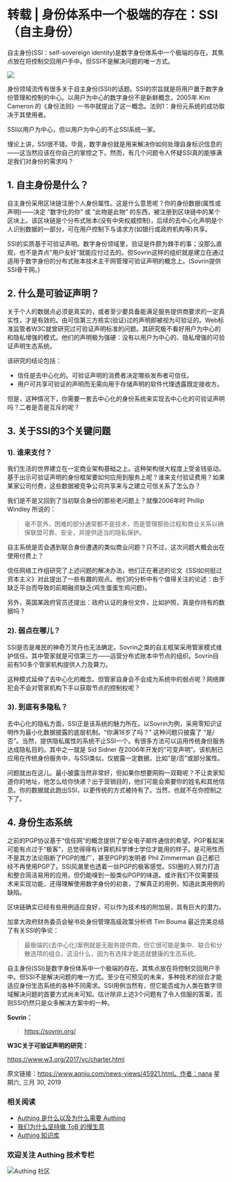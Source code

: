 # 转载 | 身份体系中一个极端的存在：SSI（自主身份）


自主身份(SSI：self-sovereign identity)是数字身份体系中一个极端的存在。其焦点放在将控制交回用户手中。但SSI不是解决问题的唯一方式。

![](https://cdn.authing.cn/blog/20190908073400.png)

身份领域流传有很多关于自主身份(SSI)的话题。SSI的宗旨就是将用户置于数字身份管理和控制的中心。以用户为中心的数字身份不是新鲜概念，2005年 Kim Cameron 的《身份法则》一书中就提出了这一概念。法则1：身份元系统的成功取决于其使用者。

SSI以用户为中心，但以用户为中心的不止SSI系统一家。

理论上讲，SSI很不错。毕竟，数字身份就是用来解决你如何处理自身标识信息的——这当然应该在你自己的掌控之下。然而，有几个问题令人怀疑SSI真的能够满足我们对身份的需求吗？

## 1. 自主身份是什么？

自主身份采用区块链注册个人身份属性。这是什么意思呢？你的身份数据(属性或声明)——决定 “数字化的你” 或 “此物是此物” 的东西，被注册到区块链中的某个区块上。该区块链是个分布式账本(没有中央权威控制)，后续的去中心化声明是个人识别数据的一部分，可在用户控制下与请求方(如银行或政府机构等)共享。

SSI的实质基于可验证声明。数字身份领域里，验证是件颇为棘手的事；没那么直观，也不是弄点“用户友好”就能应付过去的。但Sovrin这样的组织就是建立在通过适用于数字身份的分布式账本技术主干网管理可验证声明的概念上。(Sovrin提供SSI骨干网。)

## 2. 什么是可验证声明？

关于个人的数据点必须是真实的，或者至少要具备能满足服务提供商要求的一定真实性，才是有效的。由可信第三方核实(验证)过的声明即被视为可验证的。Web标准监管者W3C就曾研究过可验证声明标准的问题。其研究极不看好用户为中心的和隐私增强的模式。他们的声明极为强硬：没有以用户为中心的、隐私增强的可验证声明生态系统。

该研究的结论包括：

- 信任是去中心化的。可验证声明的消费者决定哪些发布者可信任。
- 用户可共享可验证的声明而无需向用于存储声明的软件代理透露既定接收方。

但是，这种情况下，你需要一套去中心化的身份系统来实现去中心化的可验证声明吗？二者是否是互斥的呢？

## 3. 关于SSI的3个关键问题

### **1). 谁来支付？**

我们生活的世界建立在一定商业架构基础之上。这种架构很大程度上受金钱驱动。基于出示可验证声明的身份框架要如何应用到服务上呢？谁来支付验证费用？如果某家公司付费，这些数据被竞争公司共享来与之建立可信关系了怎么办？

我们是不是又回到了当初联合身份的那些老问题上？就像2006年时 Phillip Windley 所说的：

> 毫不意外，困难的部分通常都不是技术，而是管理那些过程和商业关系以确保联盟可靠、安全，并提供适当的隐私保护。

自主系统是否会遇到联合身份遭遇的类似商业问题？只不过，这次问题大概会出在使用付费上？

信任网络工作组研究了上述问题的解决办法，他们正在著述的论文《SSI如何挺过资本主义》对此提出了一些有趣的观点。他们的分析中有个值得关注的论述：由于缺乏平台而导致的前期融资缺乏(鸡生蛋蛋生鸡问题)。

另外，英国某政府官员还提出：政府认证的身份文件，比如护照，真是你持有的数据吗？

### **2). 弱点在哪儿？**

SSI是否是难民的神奇万灵丹也无法确定。Sovrin之类的自主框架采用管家模式维护信任。其中管家就是可信第三方——运营分布式账本中节点的组织。Sovrin目前有50多个管家机构提供人力及算力。

这种模式延伸了去中心化的概念。但管家自身会不会成为系统中的弱点呢？网络罪犯会不会对管家机构下手以获取节点的控制权呢？

### **3). 到底有多隐私？**

去中心化的隐私方面，SSI正是该系统的魅力所在。以Sovrin为例，采用零知识证明作为最小化数据披露的底层机制。“你满18岁了吗？” 这种问题只披露了 “是/否”。当然，提供隐私属性的系统不止SSI一个。有很多方法可以运用传统身份服务达成隐私目的。其中之一就是 Sid Sidner 在2006年开发的“可变声明”。该机制已应用在传统身份服务中，与SSI类似，仅披露一定数据，比如“是/否”或部分属性。

问题就出在这儿。最小披露当然非常好，但如果你想要网购一双鞋呢？不让卖家知道你的地址，他怎么给你快递？出于营销目的，他们可能会索要你的姓名和其他信息。你的数据就此跑出SSI，以更传统的方式被持有了。当然，也就不在你控制之下了。

## 4. 身份生态系统

之前的PGP协议基于“信任网”的概念提供了安全电子邮件通信的希望。PGP看起来可能有点过于“极客”，总觉得得有计算机科学博士学位才能用的样子。是可用性而不是其方法论阻断了PGP的推广，甚至PGP的发明者 Phil Zimmerman 自己都已经不再使用PGP了。SSI风潮里也透着一丝PGP的极客感觉。SSI圈的人努力打造和整合简洁易用的应用，但仍能嗅到一股类似PGP的味道。或许我们不仅需要技术来实现功能，还得理解使用数字身份的初衷，了解真正的用例，知道此类用例的缺陷。

区块链确实已经有些用例适应良好，可以作为技术栈的附加层，具有巨大的潜力。

加拿大政府财务委员会秘书处身份管理高级政策分析师 Tim Bouma 最近完美总结了有关SSI的争论：

> 最极端的(去中心化)案例就是无服务提供商，但它很可能是集中、联合和分散选项的组合。这没什么，因为有选择才能造就健康的生态系统。

自主身份(SSI)是数字身份体系中一个极端的存在。其焦点放在将控制交回用户手中。但SSI不是解决问题的唯一方式。至少在可预见的未来，多种技术的综合才能适应身份生态系统的各种不同需求。SSI用例当然有，但它能否成为人类在数字领域解决问题的首要方式尚未可知。估计除非上述3个问题有了令人信服的答案，否则SSI仍然只是众多解决方案中的一种。

**Sovrin：**

> https://sovrin.org/

**W3C关于可验证声明的研究：**

https://www.w3.org/2017/vc/charter.html

原文链接：https://www.aqniu.com/news-views/45921.html。作者：nana 星期六, 三月 30, 2019


### **相关阅读**
* [Authing 是什么以及为什么需要 Authing](https://authing.cn/blog//Authing%E6%98%AF%E4%BB%80%E4%B9%88%E4%BB%A5%E5%8F%8A%E4%B8%BA%E4%BB%80%E4%B9%88%E9%9C%80%E8%A6%81Authing.html)
* [我们为什么坚持做 ToB 的慢生意](https://authing.cn/blog//我们为什么坚持做ToB的慢生意.html)
* [Authing 知识库](https://learn.authing.cn/authing/)

### 欢迎关注 Authing 技术专栏
![Authing 社区](https://cdn.authing.cn/blog/Authing_mini.jpg)